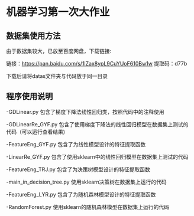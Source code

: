 # 机器学习第一次大作业

## 数据集使用方法

由于数据集较大，已放至百度网盘，下载链接:

链接：https://pan.baidu.com/s/1lZax8ypL9CuYUoF610Bw1w 
提取码：d77b



下载后请将datas文件夹与代码放于同一目录

## 程序使用说明

-GDLinear.py  包含了梯度下降法线性回归类，按照代码中的注释使用

-GDLinearRe_GYF.py 包含了使用梯度下降法的线性回归模型在数据集上测试的代码（可以运行查看结果)

-FeatureEng_GYF.py 包含了为线性模型设计的特征提取函数

-LinearRe_GYF.py 包含了使用sklearn中的线性回归模型在数据集上测试的代码

-FeatureEng_TRJ.py 包含了为决策树模型设计的特征提取函数

-main_in_decision_tree.py 使用sklearn决策树在数据集上运行的代码

-FeatureEng_LYR.py 包含了为随机森林模型设计的特征提取函数

-RandomForest.py 使用sklearn的随机森林模型在数据集上运行的代码



